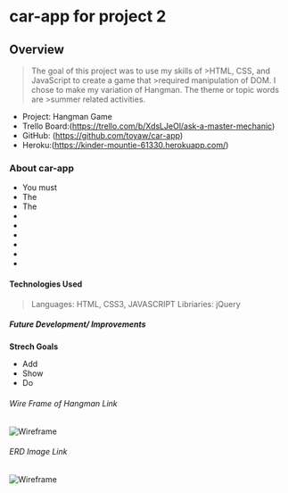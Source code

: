 # car-app for project 2 #

## Overview ##
>The goal of this project was to use my skills of >HTML, CSS, and JavaScript to create a game that >required manipulation of DOM. I chose to make my variation of Hangman. The theme or topic words are >summer related activities. 

* Project: Hangman Game
* Trello Board:(https://trello.com/b/XdsLJeOl/ask-a-master-mechanic)
* GitHub: (https://github.com/toyaw/car-app) 
* Heroku:(https://kinder-mountie-61330.herokuapp.com/) 

### About car-app ###
* You must 
* The 
* The 
* 
*  
* 
*   
*  
* 

#### Technologies Used ####
>Languages: HTML, CSS3, JAVASCRIPT
>Libriaries: jQuery


##### Future Development/ Improvements ######
**Strech Goals**
* Add 
* Show 
* Do 

###### Wire Frame of Hangman Link ######
 ![Wireframe](https://i.imgur.com/L6i7Lb3.png)


 ###### ERD Image Link ######
 ![Wireframe](https://i.imgur.com/rN1kl0x.png)

